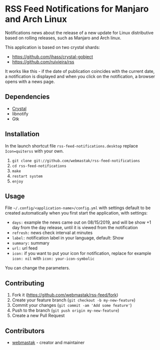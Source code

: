 # RSS Feed Notifications for Manjaro and Arch Linux

Notifications news about the release of a new update for Linux distributive based on rolling releases, such as Manjaro and Arch linux.

This application is based on two crystal shards:
  * https://github.com/jhass/crystal-gobject
  * https://github.com/ruivieira/rss

It works like this - if the date of publication coincides with the current date, a notification is displayed and when you click on the notification, a browser opens with a news page.


## Dependencies

* [Crystal](http://crystal-lang.org)
* libnotify
* Gtk

## Installation

In the launch shortcut file `rss-feed-notifications.desktop` replace `Icon=quiterss` with your own.

1. `git clone git://github.com/webmastak/rss-feed-notifications`
2. `cd rss-feed-notifications`
3. `make`
7. `restart system`
8. `enjoy`


## Usage

File `~/.config/<application-name>/config.yml` with settings default to be created automatically when you first start the application, with settings:

* `days:` example the news came out on 08/15/2019, and will be show +1 day from the day  release, until it is viewed from the notification
* `refresh:` news check interval at minutes
* `label:` notification label in your language, default: Show
* `summary:` summary
* `url:` url feed
* `icon:` if you want to put your icon for notification, replace for example `icon: nil` with `icon: your-icon-symbolic`

You can change the parameters.


## Contributing

1. Fork it (<https://github.com/webmastak/rss-feed/fork>)
2. Create your feature branch (`git checkout -b my-new-feature`)
3. Commit your changes (`git commit -am 'Add some feature'`)
4. Push to the branch (`git push origin my-new-feature`)
5. Create a new Pull Request


## Contributors

- [webmastak](https://github.com/webmastak) - creator and maintainer
